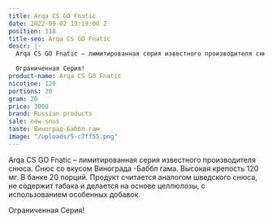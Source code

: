 ```yaml
---
title: Arqa CS GO Fnatic
date: 2022-09-02 13:19:00 Z
position: 118
title-seo: Arqa CS GO Fnatic
descr: |-
  Arqa CS GO Fnatic – лимитированная серия известного производителя снюса. Снюс со вкусом голубики и черники. Высокая крепость 120 мг. В банке 20 порций. Продукт считается аналогом шведского снюса, не содержит табака и делается на основе целлюлозы, с использованием особенных добавок.

  Ограниченная Серия!
product-name: Arqa CS GO Fnatic
nicotine: 120
portions: 20
gram: 20
price: 3000
brand: Russian products
sale: new-snus
taste: Виноград-Баббл гам
image: "/uploads/5-c7ff55.png"
---
```


Arqa CS GO Fnatic – лимитированная серия известного производителя снюса. Снюс со вкусом Винограда -Баббл гама. Высокая крепость 120 мг. В банке 20 порций. Продукт считается аналогом шведского снюса, не содержит табака и делается на основе целлюлозы, с использованием особенных добавок.

Ограниченная Серия!